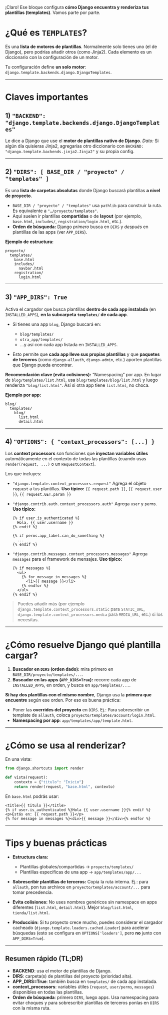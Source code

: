 ¡Claro! Ese bloque configura **cómo Django encuentra y renderiza tus plantillas (templates)**. Vamos parte por parte.

# ¿Qué es `TEMPLATES`?

Es una **lista de motores de plantillas**. Normalmente solo tienes uno (el de Django), pero podrías añadir otros (como Jinja2). Cada elemento es un diccionario con la configuración de un motor.

Tu configuración define **un solo motor**: `django.template.backends.django.DjangoTemplates`.

---

# Claves importantes

## 1) `"BACKEND": "django.template.backends.django.DjangoTemplates"`

Le dice a Django que use el **motor de plantillas nativo de Django**.
*Dato:* Si algún día quisieras Jinja2, agregarías otro diccionario con `BACKEND: "django.template.backends.jinja2.Jinja2"` y su propia config.

---

## 2) `"DIRS": [ BASE_DIR / "proyecto" / "templates" ]`

Es una **lista de carpetas absolutas** donde Django buscará plantillas **a nivel de proyecto**.

* `BASE_DIR / "proyecto" / "templates"` usa `pathlib` para construir la ruta. Es equivalente a `"…/proyecto/templates"`.
* Aquí suelen ir plantillas **compartidas** o de **layout** (por ejemplo, `base.html`, `includes/`, `registration/login.html`, etc.).
* **Orden de búsqueda:** Django *primero* busca en `DIRS` y *después* en plantillas de las apps (ver `APP_DIRS`).

**Ejemplo de estructura:**

```
proyecto/
  templates/
    base.html
    includes/
      navbar.html
    registration/
      login.html
```

---

## 3) `"APP_DIRS": True`

Activa el cargador que busca plantillas **dentro de cada app instalada** (en `INSTALLED_APPS`), **en la subcarpeta `templates/` de cada app**.

* Si tienes una app `blog`, Django buscará en:

  * `blog/templates/`
  * `otra_app/templates/`
  * …y así con cada app listada en `INSTALLED_APPS`.
* Esto permite que **cada app lleve sus propias plantillas** y que **paquetes de terceros** (como `django-allauth`, `django-admin`, etc.) aporten plantillas que Django pueda encontrar.

**Recomendación clave (evita colisiones):**
“Namespacing” por app. En lugar de `blog/templates/list.html`, usa `blog/templates/blog/list.html` y luego renderiza `"blog/list.html"`. Así si otra app tiene `list.html`, no choca.

**Ejemplo por app:**

```
blog/
  templates/
    blog/
      list.html
      detail.html
```

---

## 4) `"OPTIONS": { "context_processors": [...] }`

Los **context processors** son funciones que **inyectan variables útiles** automáticamente en el contexto de todas las plantillas (cuando usas `render(request, ...)` o un `RequestContext`).

Los que incluyes:

* `"django.template.context_processors.request"`
  Agrega el objeto `request` a tus plantillas.
  **Uso típico:** `{{ request.path }}`, `{{ request.user }}`, `{{ request.GET.param }}`

* `"django.contrib.auth.context_processors.auth"`
  Agrega `user` y `perms`.
  **Uso típico:**

  ```django
  {% if user.is_authenticated %}
    Hola, {{ user.username }}
  {% endif %}

  {% if perms.app_label.can_do_something %}
    ...
  {% endif %}
  ```

* `"django.contrib.messages.context_processors.messages"`
  Agrega `messages` para el framework de mensajes.
  **Uso típico:**

  ```django
  {% if messages %}
    <ul>
      {% for message in messages %}
        <li>{{ message }}</li>
      {% endfor %}
    </ul>
  {% endif %}
  ```

> Puedes añadir más (por ejemplo `django.template.context_processors.static` para `STATIC_URL`, `django.template.context_processors.media` para `MEDIA_URL`, etc.) si los necesitas.

---

# ¿Cómo resuelve Django qué plantilla cargar?

1. **Buscador en `DIRS` (orden dado):** mira primero en `BASE_DIR/proyecto/templates/...`.
2. **Buscador en las apps (`APP_DIRS=True`):** recorre cada app de `INSTALLED_APPS`, en orden, y busca en `app/templates/...`.

**Si hay dos plantillas con el mismo nombre**, Django usa la **primera que encuentre** según ese orden.
Por eso es buena práctica:

* Poner las **overrides del proyecto** en `DIRS`.
  Ej.: Para sobrescribir un template de `allauth`, coloca `proyecto/templates/account/login.html`.
* **Namespacing por app**: `app/templates/app/template.html`.

---

# ¿Cómo se usa al renderizar?

En una vista:

```python
from django.shortcuts import render

def vista(request):
    contexto = {"titulo": "Inicio"}
    return render(request, "base.html", contexto)
```

En `base.html` podrás usar:

```django
<title>{{ titulo }}</title>
{% if user.is_authenticated %}Hola {{ user.username }}{% endif %}
<p>Estás en: {{ request.path }}</p>
{% for message in messages %}<div>{{ message }}</div>{% endfor %}
```

---

# Tips y buenas prácticas

* **Estructura clara:**

  * Plantillas globales/compartidas → `proyecto/templates/`
  * Plantillas específicas de una app → `app/templates/app/...`
* **Sobrescribir plantillas de terceros:**
  Copia la ruta interna. Ej.: para `allauth`, pon tus archivos en `proyecto/templates/account/...` para tomar precedencia.
* **Evita colisiones:**
  No uses nombres genéricos sin namespace en apps diferentes (`list.html`, `detail.html`). Mejor `blog/list.html`, `tienda/list.html`.
* **Producción:**
  Si tu proyecto crece mucho, puedes considerar el cargador cacheado (`django.template.loaders.cached.Loader`) para acelerar búsquedas (esto se configura en `OPTIONS['loaders']`, pero **no** junto con `APP_DIRS=True`).

---

## Resumen rápido (TL;DR)

* **BACKEND**: usa el motor de plantillas de Django.
* **DIRS**: carpeta(s) de plantillas del proyecto (prioridad alta).
* **APP\_DIRS=True**: también busca en `templates/` de cada app instalada.
* **context\_processors**: variables útiles (`request`, `user/perms`, `messages`) disponibles en todas las plantillas.
* **Orden de búsqueda**: primero `DIRS`, luego apps. Usa namespacing para evitar choques y para sobrescribir plantillas de terceros ponlas en `DIRS` con la misma ruta.
